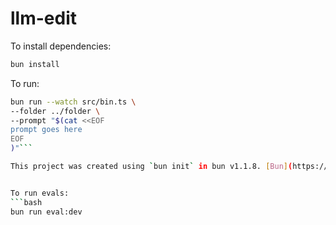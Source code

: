 # llm-edit

To install dependencies:

```bash
bun install
```

To run:

```bash
bun run --watch src/bin.ts \
--folder ../folder \
--prompt "$(cat <<EOF
prompt goes here
EOF
)"```

This project was created using `bun init` in bun v1.1.8. [Bun](https://bun.sh) is a fast all-in-one JavaScript runtime.


To run evals:
```bash
bun run eval:dev
```

